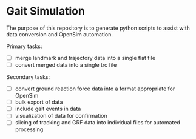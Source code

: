 # Gait Simulation

The purpose of this repository is to generate python scripts to assist with data conversion and OpenSim automation.

Primary tasks:

- [ ] merge landmark and trajectory data into a single flat file
- [ ] convert merged data into a single trc file

Secondary tasks:

- [ ] convert ground reaction force data into a format appropriate for OpenSim
- [ ] bulk export of data
- [ ] include gait events in data
- [ ] visualization of data for confirmation
- [ ] slicing of tracking and GRF data into individual files for automated processing
